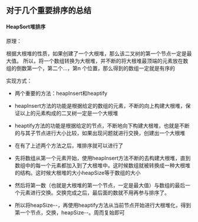 ## 对于几个重要排序的总结

#### HeapSort堆排序
原理：

根据大根堆的性质，如果创建了一个大根堆，那么该二叉树的第一个节点一定是最大值。
所以，将一个数组转换为大根堆，并不断的将大根堆最顶端的元素放在数组的倒数第一个，第二个...，第n
个位置，那么得到的数组一定就是有序的

实现方式：

- 两个重要的方法：heapInsert和heaptify

- heapInsert方法的功能是根据给定的数组的元素，不断的向上构建大根堆，保证以上的元素构成的二叉树一定是一个大根堆

- heaptify方法的功能是根据给定的节点，不断地向下构建大根堆，也就是不断的与其子节点进行大小比较，如果出现问题就进行交换，创建出一个大根堆

- 在有了上述两个方法之后，堆排序就可以进行了

- 先将数组从第一个元素开始，使用heapInsert方法不断的去构建大根堆，直到数组中的每一个元素都加入到了大根堆中。这时候数组就被转换成一种大根堆的结构。这时候大根堆的大小heapSize等于数组的大小

- 然后将第一数（也就是大根堆的第一个节点，一定是最大值）与数组的最后一个元素进行交换。交换完成之后，最后面的数就不用再参与排序了。

- 所以将heapSize--，再使用heaptify方法从当前节点开始进行大根堆化，得到第一个节点，交换，heapSize--。周而复始即可
